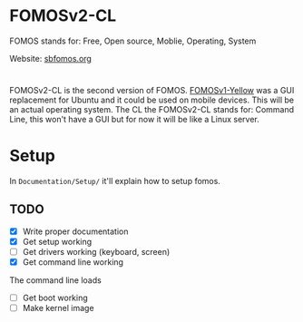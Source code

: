 # FOMOSv2-CL
FOMOS stands for: Free, Open source, Moblie, Operating, System

Website: [sbfomos.org](https://sbfomos.org/fomos)

#

FOMOSv2-CL is the second version of FOMOS.
[FOMOSv1-Yellow](https://github.com/NathanMcMillan54/FOMOSv1-Yellow) was a GUI replacement for Ubuntu and it could be used on mobile devices.
This will be an actual operating system. The CL the FOMOSv2-CL stands for: Command Line, this won't have a GUI but for now it will be like a Linux server.

# Setup
In ``Documentation/Setup/`` it'll explain how to setup fomos.


## TODO
- [x] Write proper documentation
- [x] Get setup working
- [ ] Get drivers working (keyboard, screen)
- [x] Get command line working

The command line loads

- [ ] Get boot working
- [ ] Make kernel image
